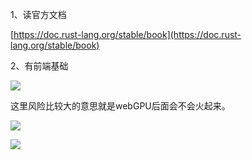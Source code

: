 1、读官方文档

[https://doc.rust-lang.org/stable/book](https://doc.rust-lang.org/stable/book)

2、有前端基础

![](https://gitee.com/hxc8/images5/raw/master/img/202407172327380.jpg)

这里风险比较大的意思就是webGPU后面会不会火起来。

![](https://gitee.com/hxc8/images5/raw/master/img/202407172327724.jpg)

![](https://gitee.com/hxc8/images5/raw/master/img/202407172327316.jpg)
